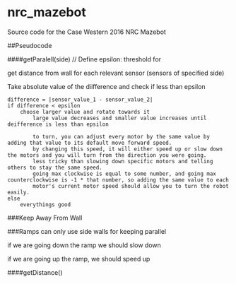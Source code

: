 # nrc_mazebot

Source code for the Case Western 2016 NRC Mazebot

##Pseudocode

####getParalell(side)
// Define epsilon: threshold for 

get distance from wall for each relevant sensor (sensors of specified side)

Take absolute value of the diifference and check if less than epsilon

    difference = |sensor_value_1 - sensor_value_2|
    if difference < epsilon
        choose larger value and rotate towards it
            large value decreases and smaller value increases until deifference is less than epsilon

            to turn, you can adjust every motor by the same value by adding that value to its default move forward speed.
            by changing this speed, it will either speed up or slow down the motors and you will turn from the direction you were going.
            less tricky than slowing down specific motors and telling others to stay the same speed.
            going max clockwise is equal to some number, and going max counterclockwise is -1 * that number, so adding the same value to each
            motor's current motor speed should allow you to turn the robot easily.
    else 
        everythings good

###Keep Away From Wall

###Ramps
can only use side walls for keeping parallel

if we are going down the ramp we should slow down

if we are going up the ramp, we should speed up

####getDistance()
